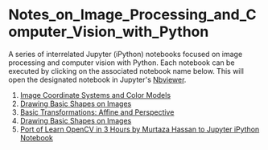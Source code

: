 # Notes_on_Image_Processing_and_Computer_Vision_with_Python

A series of interrelated Jupyter (iPython) notebooks focused on image processing and computer vision with Python. Each notebook can be executed by clicking on the associated notebook name below. This will open the designated notebook in Jupyter's <a href="nbviewer.jupyter.org">Nbviewer</a>.

<ol>
  <li> <a href= "https://nbviewer.jupyter.org/github/daveking63/Notes_on_Image_Processing_and_Computer_Vision/blob/main/Image_Coordinate_Systems_and_Color_Models/notes_for_image_processing_coordinates_colors_git_version2.ipynb">Image Coordinate Systems and Color Models</a>
  </li>
  <li>
    <a href="https://nbviewer.jupyter.org/github/daveking63/Notes_on_Image_Processing_and_Computer_Vision/blob/main/Drawing_Shapes_on_Images/notes_for_image_processing_drawing_basic_shapes_git_version2.ipynb">Drawing Basic Shapes on Images</a>
  </li>
  <li><a href= "https://nbviewer.jupyter.org/github/daveking63/Notes_on_Image_Processing_and_Computer_Vision/blob/main/Basic_Transformations/notes_for_image_processing_transformations_git_version3.ipynb">Basic Transformations: Affine and Perspective</a>
  </li>
  <li><a href= "https://nbviewer.jupyter.org/github/daveking63/Notes_on_Image_Processing_and_Computer_Vision/blob/main/Drawing_Shapes_on_Images/notes_for_image_processing_drawing_basic_shapes_git_version2.ipynb">Drawing Basic Shapes on Images</a>
  </li>
  <li>
    <a href= "https://nbviewer.org/github/daveking63/Notes_on_Image_Processing_and_Computer_Vision/blob/main/OpenCV_by_Murtaza_Hassan/Learn_OPENCV_in_3_Hours_with_Python.ipynb">
     Port of Learn OpenCV in 3 Hours by Murtaza Hassan to Jupyter iPython Notebook</a>
  </li>
</ol>

